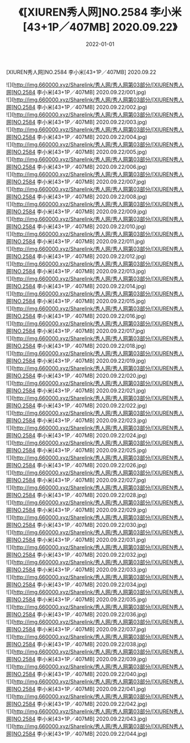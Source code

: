 ﻿---
layout: post
title:  《[XIUREN秀人网]NO.2584 李小米[43+1P／407MB] 2020.09.22》
date:   2022-01-01
img: http://img.660000.xyz/Sharelink/秀人网/秀人网第03部分/[XIUREN秀人网]NO.2584 李小米[43+1P／407MB] 2020.09.22/000.jpg
categories: [美女, 清纯, 唯美]
---

[XIUREN秀人网]NO.2584 李小米[43+1P／407MB] 2020.09.22

 ![](http://img.660000.xyz/Sharelink/秀人网/秀人网第03部分/[XIUREN秀人网]NO.2584 李小米[43+1P／407MB] 2020.09.22/001.jpg) <br>![](http://img.660000.xyz/Sharelink/秀人网/秀人网第03部分/[XIUREN秀人网]NO.2584 李小米[43+1P／407MB] 2020.09.22/002.jpg) <br>![](http://img.660000.xyz/Sharelink/秀人网/秀人网第03部分/[XIUREN秀人网]NO.2584 李小米[43+1P／407MB] 2020.09.22/003.jpg) <br>![](http://img.660000.xyz/Sharelink/秀人网/秀人网第03部分/[XIUREN秀人网]NO.2584 李小米[43+1P／407MB] 2020.09.22/004.jpg) <br>![](http://img.660000.xyz/Sharelink/秀人网/秀人网第03部分/[XIUREN秀人网]NO.2584 李小米[43+1P／407MB] 2020.09.22/005.jpg) <br>![](http://img.660000.xyz/Sharelink/秀人网/秀人网第03部分/[XIUREN秀人网]NO.2584 李小米[43+1P／407MB] 2020.09.22/006.jpg) <br>![](http://img.660000.xyz/Sharelink/秀人网/秀人网第03部分/[XIUREN秀人网]NO.2584 李小米[43+1P／407MB] 2020.09.22/007.jpg) <br>![](http://img.660000.xyz/Sharelink/秀人网/秀人网第03部分/[XIUREN秀人网]NO.2584 李小米[43+1P／407MB] 2020.09.22/008.jpg) <br>![](http://img.660000.xyz/Sharelink/秀人网/秀人网第03部分/[XIUREN秀人网]NO.2584 李小米[43+1P／407MB] 2020.09.22/009.jpg) <br>![](http://img.660000.xyz/Sharelink/秀人网/秀人网第03部分/[XIUREN秀人网]NO.2584 李小米[43+1P／407MB] 2020.09.22/010.jpg) <br>![](http://img.660000.xyz/Sharelink/秀人网/秀人网第03部分/[XIUREN秀人网]NO.2584 李小米[43+1P／407MB] 2020.09.22/011.jpg) <br>![](http://img.660000.xyz/Sharelink/秀人网/秀人网第03部分/[XIUREN秀人网]NO.2584 李小米[43+1P／407MB] 2020.09.22/012.jpg) <br>![](http://img.660000.xyz/Sharelink/秀人网/秀人网第03部分/[XIUREN秀人网]NO.2584 李小米[43+1P／407MB] 2020.09.22/013.jpg) <br>![](http://img.660000.xyz/Sharelink/秀人网/秀人网第03部分/[XIUREN秀人网]NO.2584 李小米[43+1P／407MB] 2020.09.22/014.jpg) <br>![](http://img.660000.xyz/Sharelink/秀人网/秀人网第03部分/[XIUREN秀人网]NO.2584 李小米[43+1P／407MB] 2020.09.22/015.jpg) <br>![](http://img.660000.xyz/Sharelink/秀人网/秀人网第03部分/[XIUREN秀人网]NO.2584 李小米[43+1P／407MB] 2020.09.22/016.jpg) <br>![](http://img.660000.xyz/Sharelink/秀人网/秀人网第03部分/[XIUREN秀人网]NO.2584 李小米[43+1P／407MB] 2020.09.22/017.jpg) <br>![](http://img.660000.xyz/Sharelink/秀人网/秀人网第03部分/[XIUREN秀人网]NO.2584 李小米[43+1P／407MB] 2020.09.22/018.jpg) <br>![](http://img.660000.xyz/Sharelink/秀人网/秀人网第03部分/[XIUREN秀人网]NO.2584 李小米[43+1P／407MB] 2020.09.22/019.jpg) <br>![](http://img.660000.xyz/Sharelink/秀人网/秀人网第03部分/[XIUREN秀人网]NO.2584 李小米[43+1P／407MB] 2020.09.22/020.jpg) <br>![](http://img.660000.xyz/Sharelink/秀人网/秀人网第03部分/[XIUREN秀人网]NO.2584 李小米[43+1P／407MB] 2020.09.22/021.jpg) <br>![](http://img.660000.xyz/Sharelink/秀人网/秀人网第03部分/[XIUREN秀人网]NO.2584 李小米[43+1P／407MB] 2020.09.22/022.jpg) <br>![](http://img.660000.xyz/Sharelink/秀人网/秀人网第03部分/[XIUREN秀人网]NO.2584 李小米[43+1P／407MB] 2020.09.22/023.jpg) <br>![](http://img.660000.xyz/Sharelink/秀人网/秀人网第03部分/[XIUREN秀人网]NO.2584 李小米[43+1P／407MB] 2020.09.22/024.jpg) <br>![](http://img.660000.xyz/Sharelink/秀人网/秀人网第03部分/[XIUREN秀人网]NO.2584 李小米[43+1P／407MB] 2020.09.22/025.jpg) <br>![](http://img.660000.xyz/Sharelink/秀人网/秀人网第03部分/[XIUREN秀人网]NO.2584 李小米[43+1P／407MB] 2020.09.22/026.jpg) <br>![](http://img.660000.xyz/Sharelink/秀人网/秀人网第03部分/[XIUREN秀人网]NO.2584 李小米[43+1P／407MB] 2020.09.22/027.jpg) <br>![](http://img.660000.xyz/Sharelink/秀人网/秀人网第03部分/[XIUREN秀人网]NO.2584 李小米[43+1P／407MB] 2020.09.22/028.jpg) <br>![](http://img.660000.xyz/Sharelink/秀人网/秀人网第03部分/[XIUREN秀人网]NO.2584 李小米[43+1P／407MB] 2020.09.22/029.jpg) <br>![](http://img.660000.xyz/Sharelink/秀人网/秀人网第03部分/[XIUREN秀人网]NO.2584 李小米[43+1P／407MB] 2020.09.22/030.jpg) <br>![](http://img.660000.xyz/Sharelink/秀人网/秀人网第03部分/[XIUREN秀人网]NO.2584 李小米[43+1P／407MB] 2020.09.22/031.jpg) <br>![](http://img.660000.xyz/Sharelink/秀人网/秀人网第03部分/[XIUREN秀人网]NO.2584 李小米[43+1P／407MB] 2020.09.22/032.jpg) <br>![](http://img.660000.xyz/Sharelink/秀人网/秀人网第03部分/[XIUREN秀人网]NO.2584 李小米[43+1P／407MB] 2020.09.22/033.jpg) <br>![](http://img.660000.xyz/Sharelink/秀人网/秀人网第03部分/[XIUREN秀人网]NO.2584 李小米[43+1P／407MB] 2020.09.22/034.jpg) <br>![](http://img.660000.xyz/Sharelink/秀人网/秀人网第03部分/[XIUREN秀人网]NO.2584 李小米[43+1P／407MB] 2020.09.22/035.jpg) <br>![](http://img.660000.xyz/Sharelink/秀人网/秀人网第03部分/[XIUREN秀人网]NO.2584 李小米[43+1P／407MB] 2020.09.22/036.jpg) <br>![](http://img.660000.xyz/Sharelink/秀人网/秀人网第03部分/[XIUREN秀人网]NO.2584 李小米[43+1P／407MB] 2020.09.22/037.jpg) <br>![](http://img.660000.xyz/Sharelink/秀人网/秀人网第03部分/[XIUREN秀人网]NO.2584 李小米[43+1P／407MB] 2020.09.22/038.jpg) <br>![](http://img.660000.xyz/Sharelink/秀人网/秀人网第03部分/[XIUREN秀人网]NO.2584 李小米[43+1P／407MB] 2020.09.22/039.jpg) <br>![](http://img.660000.xyz/Sharelink/秀人网/秀人网第03部分/[XIUREN秀人网]NO.2584 李小米[43+1P／407MB] 2020.09.22/040.jpg) <br>![](http://img.660000.xyz/Sharelink/秀人网/秀人网第03部分/[XIUREN秀人网]NO.2584 李小米[43+1P／407MB] 2020.09.22/041.jpg) <br>![](http://img.660000.xyz/Sharelink/秀人网/秀人网第03部分/[XIUREN秀人网]NO.2584 李小米[43+1P／407MB] 2020.09.22/042.jpg) <br>![](http://img.660000.xyz/Sharelink/秀人网/秀人网第03部分/[XIUREN秀人网]NO.2584 李小米[43+1P／407MB] 2020.09.22/043.jpg) <br>![](http://img.660000.xyz/Sharelink/秀人网/秀人网第03部分/[XIUREN秀人网]NO.2584 李小米[43+1P／407MB] 2020.09.22/044.jpg) <br>